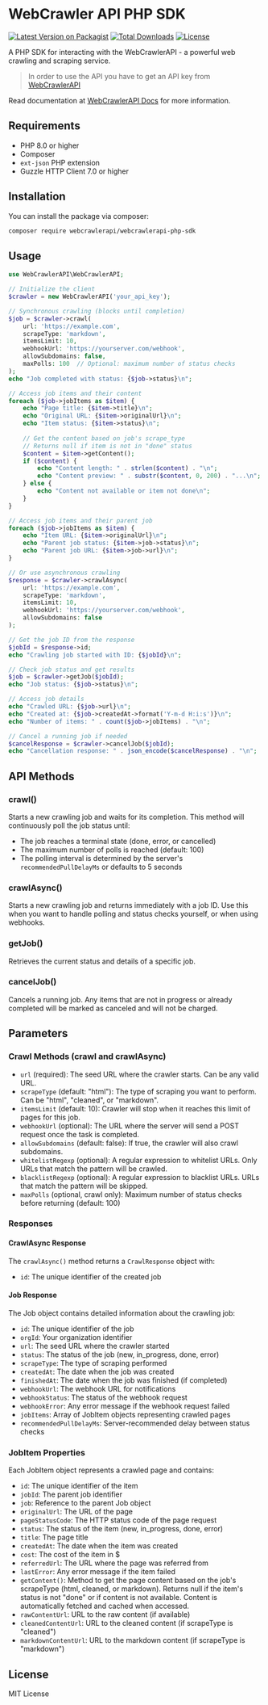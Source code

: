 # WebCrawler API PHP SDK

[![Latest Version on Packagist](https://img.shields.io/packagist/v/webcrawlerapi/webcrawlerapi-php-sdk.svg?style=flat-square)](https://packagist.org/packages/webcrawlerapi/sdk)
[![Total Downloads](https://img.shields.io/packagist/dt/webcrawlerapi/webcrawlerapi-php-sdk.svg?style=flat-square)](https://packagist.org/packages/webcrawlerapi/sdk)
[![License](https://img.shields.io/packagist/l/webcrawlerapi/webcrawlerapi-php-sdk.svg?style=flat-square)](https://packagist.org/packages/webcrawlerapi/sdk)

A PHP SDK for interacting with the WebCrawlerAPI - a powerful web crawling and scraping service.

> In order to use the API you have to get an API key from [WebCrawlerAPI](https://dash.webcrawlerapi.com/access)

Read documentation at [WebCrawlerAPI Docs](https://webcrawlerapi.com/docs) for more information.

## Requirements

- PHP 8.0 or higher
- Composer
- `ext-json` PHP extension
- Guzzle HTTP Client 7.0 or higher

## Installation

You can install the package via composer:

```bash
composer require webcrawlerapi/webcrawlerapi-php-sdk
```

## Usage

```php
use WebCrawlerAPI\WebCrawlerAPI;

// Initialize the client
$crawler = new WebCrawlerAPI('your_api_key');

// Synchronous crawling (blocks until completion)
$job = $crawler->crawl(
    url: 'https://example.com',
    scrapeType: 'markdown',
    itemsLimit: 10,
    webhookUrl: 'https://yourserver.com/webhook',
    allowSubdomains: false,
    maxPolls: 100  // Optional: maximum number of status checks
);
echo "Job completed with status: {$job->status}\n";

// Access job items and their content
foreach ($job->jobItems as $item) {
    echo "Page title: {$item->title}\n";
    echo "Original URL: {$item->originalUrl}\n";
    echo "Item status: {$item->status}\n";
    
    // Get the content based on job's scrape_type
    // Returns null if item is not in "done" status
    $content = $item->getContent();
    if ($content) {
        echo "Content length: " . strlen($content) . "\n";
        echo "Content preview: " . substr($content, 0, 200) . "...\n";
    } else {
        echo "Content not available or item not done\n";
    }
}

// Access job items and their parent job
foreach ($job->jobItems as $item) {
    echo "Item URL: {$item->originalUrl}\n";
    echo "Parent job status: {$item->job->status}\n";
    echo "Parent job URL: {$item->job->url}\n";
}

// Or use asynchronous crawling
$response = $crawler->crawlAsync(
    url: 'https://example.com',
    scrapeType: 'markdown',
    itemsLimit: 10,
    webhookUrl: 'https://yourserver.com/webhook',
    allowSubdomains: false
);

// Get the job ID from the response
$jobId = $response->id;
echo "Crawling job started with ID: {$jobId}\n";

// Check job status and get results
$job = $crawler->getJob($jobId);
echo "Job status: {$job->status}\n";

// Access job details
echo "Crawled URL: {$job->url}\n";
echo "Created at: {$job->createdAt->format('Y-m-d H:i:s')}\n";
echo "Number of items: " . count($job->jobItems) . "\n";

// Cancel a running job if needed
$cancelResponse = $crawler->cancelJob($jobId);
echo "Cancellation response: " . json_encode($cancelResponse) . "\n";
```

## API Methods

### crawl()
Starts a new crawling job and waits for its completion. This method will continuously poll the job status until:
- The job reaches a terminal state (done, error, or cancelled)
- The maximum number of polls is reached (default: 100)
- The polling interval is determined by the server's `recommendedPullDelayMs` or defaults to 5 seconds

### crawlAsync()
Starts a new crawling job and returns immediately with a job ID. Use this when you want to handle polling and status checks yourself, or when using webhooks.

### getJob()
Retrieves the current status and details of a specific job.

### cancelJob()
Cancels a running job. Any items that are not in progress or already completed will be marked as canceled and will not be charged.

## Parameters

### Crawl Methods (crawl and crawlAsync)
- `url` (required): The seed URL where the crawler starts. Can be any valid URL.
- `scrapeType` (default: "html"): The type of scraping you want to perform. Can be "html", "cleaned", or "markdown".
- `itemsLimit` (default: 10): Crawler will stop when it reaches this limit of pages for this job.
- `webhookUrl` (optional): The URL where the server will send a POST request once the task is completed.
- `allowSubdomains` (default: false): If true, the crawler will also crawl subdomains.
- `whitelistRegexp` (optional): A regular expression to whitelist URLs. Only URLs that match the pattern will be crawled.
- `blacklistRegexp` (optional): A regular expression to blacklist URLs. URLs that match the pattern will be skipped.
- `maxPolls` (optional, crawl only): Maximum number of status checks before returning (default: 100)

### Responses

#### CrawlAsync Response
The `crawlAsync()` method returns a `CrawlResponse` object with:
- `id`: The unique identifier of the created job

#### Job Response
The Job object contains detailed information about the crawling job:

- `id`: The unique identifier of the job
- `orgId`: Your organization identifier
- `url`: The seed URL where the crawler started
- `status`: The status of the job (new, in_progress, done, error)
- `scrapeType`: The type of scraping performed
- `createdAt`: The date when the job was created
- `finishedAt`: The date when the job was finished (if completed)
- `webhookUrl`: The webhook URL for notifications
- `webhookStatus`: The status of the webhook request
- `webhookError`: Any error message if the webhook request failed
- `jobItems`: Array of JobItem objects representing crawled pages
- `recommendedPullDelayMs`: Server-recommended delay between status checks

### JobItem Properties

Each JobItem object represents a crawled page and contains:

- `id`: The unique identifier of the item
- `jobId`: The parent job identifier
- `job`: Reference to the parent Job object
- `originalUrl`: The URL of the page
- `pageStatusCode`: The HTTP status code of the page request
- `status`: The status of the item (new, in_progress, done, error)
- `title`: The page title
- `createdAt`: The date when the item was created
- `cost`: The cost of the item in $
- `referredUrl`: The URL where the page was referred from
- `lastError`: Any error message if the item failed
- `getContent()`: Method to get the page content based on the job's scrapeType (html, cleaned, or markdown). Returns null if the item's status is not "done" or if content is not available. Content is automatically fetched and cached when accessed.
- `rawContentUrl`: URL to the raw content (if available)
- `cleanedContentUrl`: URL to the cleaned content (if scrapeType is "cleaned")
- `markdownContentUrl`: URL to the markdown content (if scrapeType is "markdown")

## License

MIT License